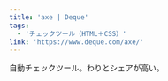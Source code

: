 ```yaml
---
title: 'axe | Deque'
tags:
  - 'チェックツール（HTML＋CSS）'
link: 'https://www.deque.com/axe/'
---
```


自動チェックツール。わりとシェアが高い。